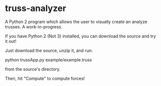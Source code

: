 truss-analyzer
==============

A Python 2 program which allows the user to visually create an analyze trusses. A work-in-progress.

If you have Python 2 (Not 3) installed, you can download the source and try it out!

Just download the source, unzip it, and run:

python trussApp.py example/example.truss

from the source's directory.

Then, hit "Compute" to compute forces!
